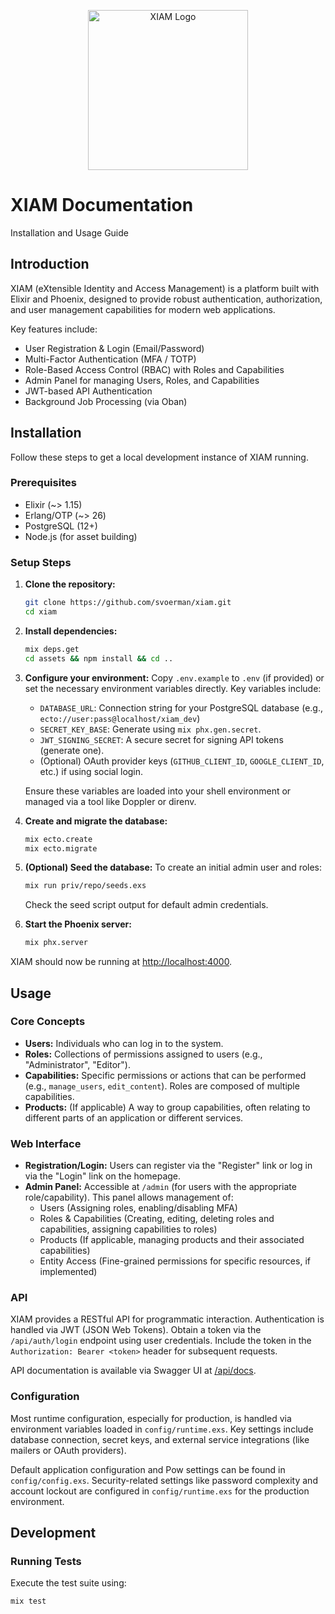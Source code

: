 <p align="center">
  <picture>
    <source media="(prefers-color-scheme: dark)" srcset="/images/logo_for_dark_bg.png">
    <source media="(prefers-color-scheme: light)" srcset="/images/logo_for_light_bg.png">
    <img alt="XIAM Logo" src="/images/logo_for_light_bg.png" width="256">
  </picture>
</p>

# XIAM Documentation

Installation and Usage Guide

## Introduction

XIAM (eXtensible Identity and Access Management) is a platform built with Elixir and Phoenix, designed to provide robust authentication, authorization, and user management capabilities for modern web applications.

Key features include:

*   User Registration & Login (Email/Password)
*   Multi-Factor Authentication (MFA / TOTP)
*   Role-Based Access Control (RBAC) with Roles and Capabilities
*   Admin Panel for managing Users, Roles, and Capabilities
*   JWT-based API Authentication
*   Background Job Processing (via Oban)

## Installation

Follow these steps to get a local development instance of XIAM running.

### Prerequisites

*   Elixir (~> 1.15)
*   Erlang/OTP (~> 26)
*   PostgreSQL (12+)
*   Node.js (for asset building)

### Setup Steps

1.  **Clone the repository:**
    ```bash
    git clone https://github.com/svoerman/xiam.git
    cd xiam
    ```
2.  **Install dependencies:**
    ```bash
    mix deps.get
    cd assets && npm install && cd ..
    ```
3.  **Configure your environment:** Copy `.env.example` to `.env` (if provided) or set the necessary environment variables directly. Key variables include:
    *   `DATABASE_URL`: Connection string for your PostgreSQL database (e.g., `ecto://user:pass@localhost/xiam_dev`)
    *   `SECRET_KEY_BASE`: Generate using `mix phx.gen.secret`.
    *   `JWT_SIGNING_SECRET`: A secure secret for signing API tokens (generate one).
    *   (Optional) OAuth provider keys (`GITHUB_CLIENT_ID`, `GOOGLE_CLIENT_ID`, etc.) if using social login.

    Ensure these variables are loaded into your shell environment or managed via a tool like Doppler or direnv.
4.  **Create and migrate the database:**
    ```bash
    mix ecto.create
    mix ecto.migrate
    ```
5.  **(Optional) Seed the database:** To create an initial admin user and roles:
    ```bash
    mix run priv/repo/seeds.exs
    ```
    Check the seed script output for default admin credentials.
6.  **Start the Phoenix server:**
    ```bash
    mix phx.server
    ```

XIAM should now be running at [http://localhost:4000](http://localhost:4000).

## Usage

### Core Concepts

*   **Users:** Individuals who can log in to the system.
*   **Roles:** Collections of permissions assigned to users (e.g., "Administrator", "Editor").
*   **Capabilities:** Specific permissions or actions that can be performed (e.g., `manage_users`, `edit_content`). Roles are composed of multiple capabilities.
*   **Products:** (If applicable) A way to group capabilities, often relating to different parts of an application or different services.

### Web Interface

*   **Registration/Login:** Users can register via the "Register" link or log in via the "Login" link on the homepage.
*   **Admin Panel:** Accessible at `/admin` (for users with the appropriate role/capability). This panel allows management of:
    *   Users (Assigning roles, enabling/disabling MFA)
    *   Roles & Capabilities (Creating, editing, deleting roles and capabilities, assigning capabilities to roles)
    *   Products (If applicable, managing products and their associated capabilities)
    *   Entity Access (Fine-grained permissions for specific resources, if implemented)

### API

XIAM provides a RESTful API for programmatic interaction. Authentication is handled via JWT (JSON Web Tokens). Obtain a token via the `/api/auth/login` endpoint using user credentials. Include the token in the `Authorization: Bearer <token>` header for subsequent requests.

API documentation is available via Swagger UI at [/api/docs](/api/docs).

### Configuration

Most runtime configuration, especially for production, is handled via environment variables loaded in `config/runtime.exs`. Key settings include database connection, secret keys, and external service integrations (like mailers or OAuth providers).

Default application configuration and Pow settings can be found in `config/config.exs`. Security-related settings like password complexity and account lockout are configured in `config/runtime.exs` for the production environment.

## Development

### Running Tests

Execute the test suite using:
```bash
mix test
```
